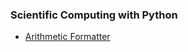 

### Scientific Computing with Python

-  [Arithmetic Formatter](https://replit.com/@maryletteroa/arithmetic-formatter)